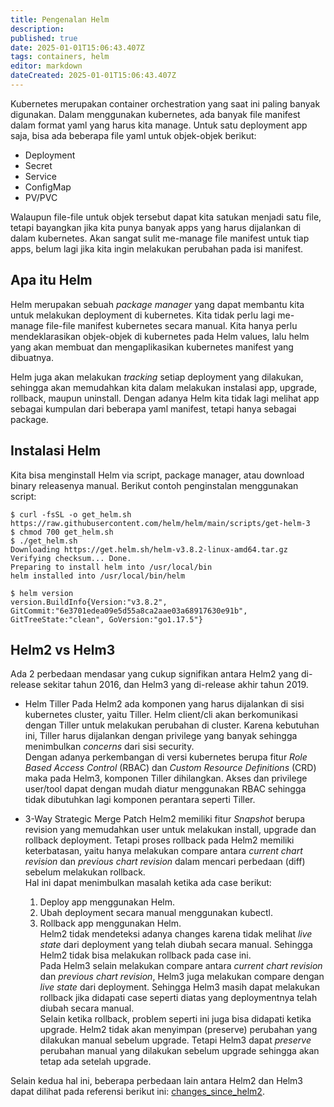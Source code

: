 ```yaml
---
title: Pengenalan Helm
description: 
published: true
date: 2025-01-01T15:06:43.407Z
tags: containers, helm
editor: markdown
dateCreated: 2025-01-01T15:06:43.407Z
---
```


Kubernetes merupakan container orchestration yang saat ini paling banyak digunakan. Dalam menggunakan kubernetes, ada banyak file manifest dalam format yaml yang harus kita manage. Untuk satu deployment app saja, bisa ada beberapa file yaml untuk objek-objek berikut:
- Deployment
- Secret
- Service
- ConfigMap
- PV/PVC

Walaupun file-file untuk objek tersebut dapat kita satukan menjadi satu file, tetapi bayangkan jika kita punya banyak apps yang harus dijalankan di dalam kubernetes. Akan sangat sulit me-manage file manifest untuk tiap apps, belum lagi jika kita ingin melakukan perubahan pada isi manifest.

## Apa itu Helm
Helm merupakan sebuah *package manager* yang dapat membantu kita untuk melakukan deployment di kubernetes. Kita tidak perlu lagi me-manage file-file manifest kubernetes secara manual. Kita hanya perlu mendeklarasikan objek-objek di kubernetes pada Helm values, lalu helm yang akan membuat dan mengaplikasikan kubernetes manifest yang dibuatnya.

Helm juga akan melakukan *tracking* setiap deployment yang dilakukan, sehingga akan memudahkan kita dalam melakukan instalasi app, upgrade, rollback, maupun uninstall. Dengan adanya Helm kita tidak lagi melihat app sebagai kumpulan dari beberapa yaml manifest, tetapi hanya sebagai package.

## Instalasi Helm
Kita bisa menginstall Helm via script, package manager, atau download binary releasenya manual. Berikut contoh penginstalan menggunakan script:

~~~
$ curl -fsSL -o get_helm.sh https://raw.githubusercontent.com/helm/helm/main/scripts/get-helm-3
$ chmod 700 get_helm.sh
$ ./get_helm.sh
Downloading https://get.helm.sh/helm-v3.8.2-linux-amd64.tar.gz
Verifying checksum... Done.
Preparing to install helm into /usr/local/bin
helm installed into /usr/local/bin/helm

$ helm version
version.BuildInfo{Version:"v3.8.2", GitCommit:"6e3701edea09e5d55a8ca2aae03a68917630e91b", GitTreeState:"clean", GoVersion:"go1.17.5"}
~~~

## Helm2 vs Helm3
Ada 2 perbedaan mendasar yang cukup signifikan antara Helm2 yang di-release sekitar tahun 2016, dan Helm3 yang di-release akhir tahun 2019.

- Helm Tiller
Pada Helm2 ada komponen yang harus dijalankan di sisi kubernetes cluster, yaitu Tiller. Helm client/cli akan berkomunikasi dengan Tiller untuk melakukan perubahan di cluster. Karena kebutuhan ini, Tiller harus dijalankan dengan privilege yang banyak sehingga menimbulkan *concerns* dari sisi security.</br>
Dengan adanya perkembangan di versi kubernetes berupa fitur *Role Based Access Control* (RBAC) dan *Custom Resource Definitions* (CRD) maka pada Helm3, komponen Tiller dihilangkan. Akses dan privilege user/tool dapat dengan mudah diatur menggunakan RBAC sehingga tidak dibutuhkan lagi komponen perantara seperti Tiller.

- 3-Way Strategic Merge Patch
Helm2 memiliki fitur *Snapshot* berupa revision yang memudahkan user untuk melakukan install, upgrade dan rollback deployment. Tetapi proses rollback pada Helm2 memiliki keterbatasan, yaitu hanya melakukan compare antara *current chart revision* dan *previous chart revision* dalam mencari perbedaan (diff) sebelum melakukan rollback.</br>
Hal ini dapat menimbulkan masalah ketika ada case berikut:
  1. Deploy app menggunakan Helm.
  1. Ubah deployment secara manual menggunakan kubectl.
  1. Rollback app menggunakan Helm.</br>
Helm2 tidak mendeteksi adanya changes karena tidak melihat *live state* dari deployment yang telah diubah secara manual. Sehingga Helm2 tidak bisa melakukan rollback pada case ini.</br>
Pada Helm3 selain melakukan compare antara *current chart revision* dan *previous chart revision*, Helm3 juga melakukan compare dengan *live state* dari deployment. Sehingga Helm3 masih dapat melakukan rollback jika didapati case seperti diatas yang deploymentnya telah diubah secara manual.</br>
Selain ketika rollback, problem seperti ini juga bisa didapati ketika upgrade. Helm2 tidak akan menyimpan (preserve) perubahan yang dilakukan manual sebelum upgrade. Tetapi Helm3 dapat *preserve* perubahan manual yang dilakukan sebelum upgrade sehingga akan tetap ada setelah upgrade.

Selain kedua hal ini, beberapa perbedaan lain antara Helm2 dan Helm3 dapat dilihat pada referensi berikut ini:
[changes_since_helm2](https://helm.sh/docs/faq/changes_since_helm2/).